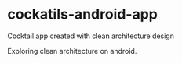 # cockatils-android-app
Cocktail app created with clean architecture design

Exploring clean architecture on android.

